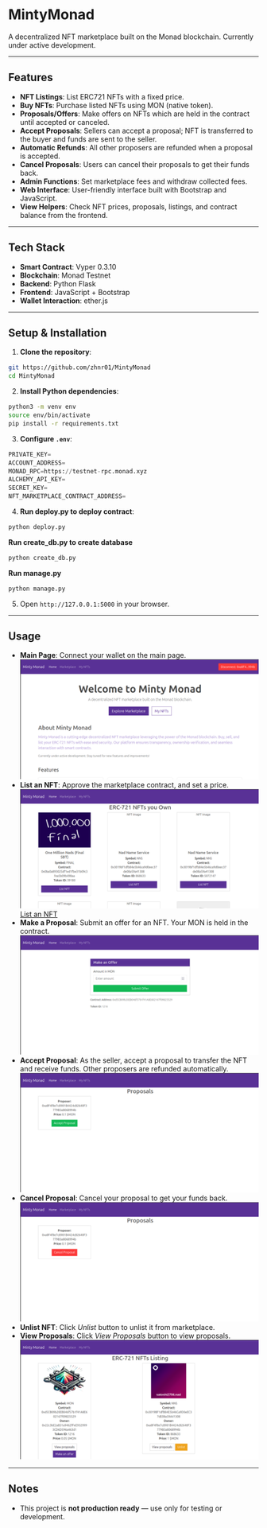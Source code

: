 # MintyMonad

A decentralized NFT marketplace built on the Monad blockchain.
Currently under active development.

---

## Features

* **NFT Listings**: List ERC721 NFTs with a fixed price.
* **Buy NFTs**: Purchase listed NFTs using MON (native token).
* **Proposals/Offers**: Make offers on NFTs which are held in the contract until accepted or canceled.
* **Accept Proposals**: Sellers can accept a proposal; NFT is transferred to the buyer and funds are sent to the seller.
* **Automatic Refunds**: All other proposers are refunded when a proposal is accepted.
* **Cancel Proposals**: Users can cancel their proposals to get their funds back.
* **Admin Functions**: Set marketplace fees and withdraw collected fees.
* **Web Interface**: User-friendly interface built with Bootstrap and JavaScript.
* **View Helpers**: Check NFT prices, proposals, listings, and contract balance from the frontend.

---

## Tech Stack

* **Smart Contract**: Vyper 0.3.10
* **Blockchain**: Monad Testnet
* **Backend**: Python Flask
* **Frontend**: JavaScript + Bootstrap
* **Wallet Interaction**: ether.js


---

## Setup & Installation

1. **Clone the repository**:

```bash
git https://github.com/zhnr01/MintyMonad
cd MintyMonad
```

2. **Install Python dependencies**:

```bash
python3 -m venv env
source env/bin/activate
pip install -r requirements.txt
```

3. **Configure `.env`**:

```python
PRIVATE_KEY=
ACCOUNT_ADDRESS=
MONAD_RPC=https://testnet-rpc.monad.xyz
ALCHEMY_API_KEY=
SECRET_KEY=
NFT_MARKETPLACE_CONTRACT_ADDRESS=
```

4. **Run deploy.py to deploy contract**:

```bash
python deploy.py
```
**Run create_db.py to create database**
```bash
python create_db.py
```

**Run manage.py**
```bash
python manage.py
```

5. Open `http://127.0.0.1:5000` in your browser.

---

## Usage
* **Main Page**: Connect your wallet on the main page.
![Main Page](assets/main.png)
* **List an NFT**: Approve the marketplace contract, and set a price.
![List an NFT](assets/myNftsPage.png)
[List an NFT](assets/Approve_List.png)
* **Make a Proposal**: Submit an offer for an NFT. Your MON is held in the contract.
![Make a Proposal](assets/makeAnoffer.png)
* **Accept Proposal**: As the seller, accept a proposal to transfer the NFT and receive funds. 
Other proposers are refunded automatically.
![Accept Proposal](assets/AcceptProposal.png)
* **Cancel Proposal**: Cancel your proposal to get your funds back.
![Cancel Proposal](assets/cancelProposal.png)
* **Unlist NFT**: Click *Unlist* button to unlist it from marketplace.
* **View Proposals**: Click *View Proposals* button to view proposals.
![View Proposals](assets/marketplacePage.png)
---
## Notes
* This project is **not production ready** — use only for testing or development.
